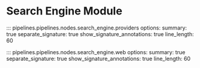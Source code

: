 # Search Engine Module

::: pipelines.pipelines.nodes.search_engine.providers
    options:
        summary: true
        separate_signature: true
        show_signature_annotations: true
        line_length: 60

::: pipelines.pipelines.nodes.search_engine.web
    options:
        summary: true
        separate_signature: true
        show_signature_annotations: true
        line_length: 60
